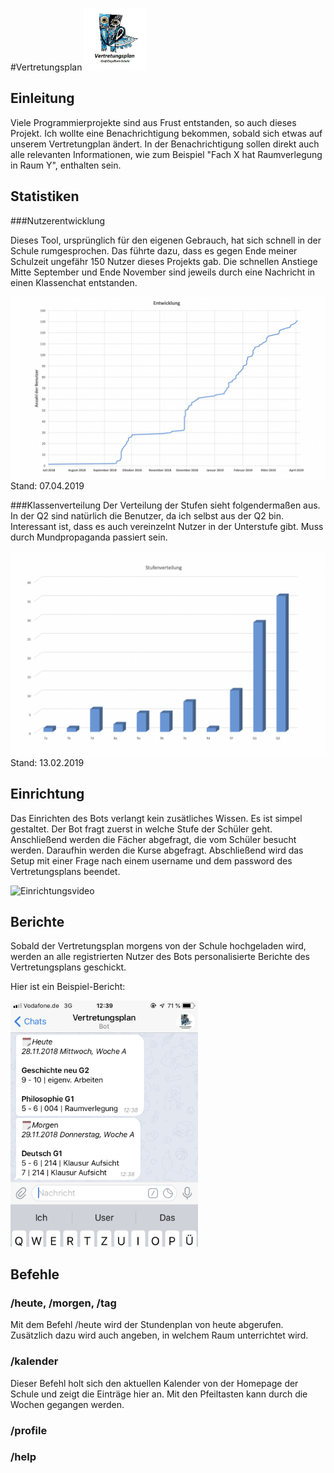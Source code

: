 #Vertretungsplan
<img src="pictures/logo.jpg" alt="logo" width="100">

## Einleitung
Viele Programmierprojekte sind aus Frust entstanden, so auch dieses Projekt.
Ich wollte eine Benachrichtigung bekommen, sobald sich etwas auf unserem
Vertretungplan ändert. In der Benachrichtigung sollen direkt auch alle relevanten
Informationen, wie zum Beispiel "Fach X hat Raumverlegung in Raum Y", enthalten sein.

## Statistiken

###Nutzerentwicklung

Dieses Tool, ursprünglich für den eigenen Gebrauch, hat sich schnell
in der Schule rumgesprochen. Das führte dazu, dass es gegen Ende meiner Schulzeit
ungefähr 150 Nutzer dieses Projekts gab. Die schnellen Anstiege Mitte September und
Ende November sind jeweils durch eine Nachricht in einen Klassenchat entstanden.

<img src="pictures/entwicklung_april_07.png" alt="Entwickling der Nutzeranzahl">
Stand: 07.04.2019

###Klassenverteilung
Der Verteilung der Stufen sieht folgendermaßen aus. In der Q2 sind natürlich die
Benutzer, da ich selbst aus der Q2 bin. Interessant ist, dass es auch vereinzelnt
Nutzer in der Unterstufe gibt. Muss durch Mundpropaganda passiert sein.

<img src="pictures/stufenverteilung.png" alt="Verteilung der Stufen">
Stand: 13.02.2019


## Einrichtung
Das Einrichten des Bots verlangt kein zusätliches Wissen. Es ist simpel gestaltet.
Der Bot fragt zuerst in welche Stufe der Schüler geht. Anschließend werden die Fächer
abgefragt, die vom Schüler besucht werden. Daraufhin werden die Kurse abgefragt.
Abschließend wird das Setup mit einer Frage nach einem username und dem password
des Vertretungsplans beendet.

<img src="pictures/einrichtung.gif" alt="Einrichtungsvideo" width="300">

## Berichte
Sobald der Vertretungsplan morgens von der Schule hochgeladen wird, werden an alle
registrierten Nutzer des Bots personalisierte Berichte des Vertretungsplans geschickt.

Hier ist ein Beispiel-Bericht:

<img src="pictures/example_message.jpg" width="300" alt="Beispiel für ein Bericht">

## Befehle

### /heute, /morgen, /tag
Mit dem Befehl /heute wird der Stundenplan von heute abgerufen. Zusätzlich dazu
wird auch angeben, in welchem Raum unterrichtet wird.

### /kalender
Dieser Befehl holt sich den aktuellen Kalender von der Homepage der Schule und
zeigt die Einträge hier an. Mit den Pfeiltasten kann durch die Wochen gegangen
werden.
### /profile
### /help
